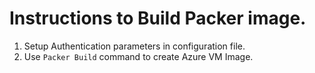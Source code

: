 # Instructions to Build Packer image.

1. Setup Authentication parameters in configuration file.
2. Use `Packer Build` command to create Azure VM Image.